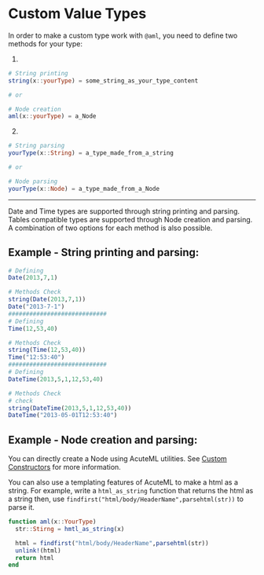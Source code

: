 # Custom Value Types

In order to make a custom type work with `@aml`, you need to define two methods for your type:

1)
```julia
# String printing
string(x::yourType) = some_string_as_your_type_content

# or

# Node creation
aml(x::yourType) = a_Node
```

2)
```julia
# String parsing
yourType(x::String) = a_type_made_from_a_string

# or

# Node parsing
yourType(x::Node) = a_type_made_from_a_Node
```
-----------------------------------

Date and Time types are supported through string printing and parsing. Tables compatible types are supported through Node creation and parsing. A combination of two options for each method is also possible.


## Example - String printing and parsing:

```julia
# Defining
Date(2013,7,1)

# Methods Check
string(Date(2013,7,1))
Date("2013-7-1")
############################
# Defining
Time(12,53,40)

# Methods Check
string(Time(12,53,40))
Time("12:53:40")
############################
# Defining
DateTime(2013,5,1,12,53,40)

# Methods Check
# check
string(DateTime(2013,5,1,12,53,40))
DateTime("2013-05-01T12:53:40")
```

## Example - Node creation and parsing:

You can directly create a Node using AcuteML utilities. See [Custom Constructors](https://aminya.github.io/AcuteML.jl/dev/customConstructors/) for more information.

You can also use a templating features of AcuteML to make a html as a string. For example, write a `html_as_string` function that returns the html as a string then, use `findfirst("html/body/HeaderName",parsehtml(str))` to parse it.

```julia
function aml(x::YourType)
  str::Stirng = hmtl_as_string(x)

  html = findfirst("html/body/HeaderName",parsehtml(str))
  unlink!(html)
  return html
end

```
